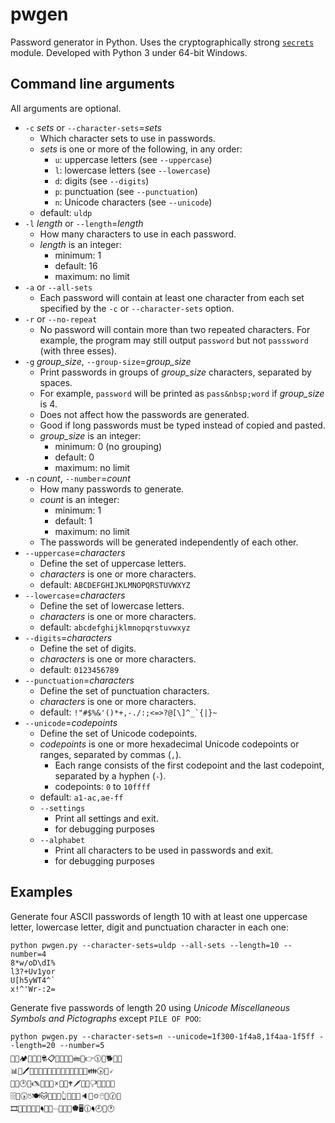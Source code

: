 # pwgen
Password generator in Python.
Uses the cryptographically strong [``secrets``](http://docs.python.org/3/library/secrets.html) module.
Developed with Python 3 under 64-bit Windows.

## Command line arguments

All arguments are optional.

* `-c` *sets* or `--character-sets`=*sets*
  * Which character sets to use in passwords.
  * *sets* is one or more of the following, in any order:
    * `u`: uppercase letters (see `--uppercase`)
    * `l`: lowercase letters (see `--lowercase`)
    * `d`: digits (see `--digits`)
    * `p`: punctuation (see `--punctuation`)
    * `n`: Unicode characters (see `--unicode`)
  * default: `uldp`
* `-l` *length* or `--length`=*length*
  * How many characters to use in each password.
  * *length* is an integer:
    * minimum: 1
    * default: 16
    * maximum: no limit
* `-a` or `--all-sets`
  * Each password will contain at least one character from each set specified by the `-c` or `--character-sets` option.
* `-r` or `--no-repeat`
  * No password will contain more than two repeated characters. For example, the program may still output `password` but not `passsword` (with three esses).
* `-g` *group_size*, `--group-size`=*group_size*
  * Print passwords in groups of *group_size* characters, separated by spaces.
  * For example, `password` will be printed as `pass&nbsp;word` if *group_size* is 4.
  * Does not affect how the passwords are generated.
  * Good if long passwords must be typed instead of copied and pasted.
  * *group_size* is an integer:
    * minimum: 0 (no grouping)
    * default: 0
    * maximum: no limit
* `-n` *count*, `--number`=*count*
  * How many passwords to generate.
  * *count* is an integer:
    * minimum: 1
    * default: 1
    * maximum: no limit
  * The passwords will be generated independently of each other.
* `--uppercase`=*characters*
  * Define the set of uppercase letters.
  * *characters* is one or more characters.
  * default: `ABCDEFGHIJKLMNOPQRSTUVWXYZ`
* `--lowercase`=*characters*
  * Define the set of lowercase letters.
  * *characters* is one or more characters.
  * default: `abcdefghijklmnopqrstuvwxyz`
* `--digits`=*characters*
  * Define the set of digits.
  * *characters* is one or more characters.
  * default: `0123456789`
* `--punctuation`=*characters*
  * Define the set of punctuation characters.
  * *characters* is one or more characters.
  * default: ```!"#$%&'()*+,-./:;<=>?@[\]^_`{|}~```
* `--unicode`=*codepoints*
  * Define the set of Unicode codepoints.
  * *codepoints* is one or more hexadecimal Unicode codepoints or ranges, separated by commas (`,`).
    * Each range consists of the first codepoint and the last codepoint, separated by a hyphen (`-`).
    * codepoints: `0` to `10ffff`
  * default: `a1-ac,ae-ff`
  * `--settings`
    * Print all settings and exit.
    * for debugging purposes
  * `--alphabet`
    * Print all characters to be used in passwords and exit.
    * for debugging purposes

## Examples

Generate four ASCII passwords of length 10 with at least one uppercase letter, lowercase letter, digit and punctuation character in each one:
```
python pwgen.py --character-sets=uldp --all-sets --length=10 --number=4
8*w/oD\dI%
l3?+Uv1yor
U[h5yWT4^`
x!^'Wr-:2=
```

Generate five passwords of length 20 using *Unicode Miscellaneous Symbols and Pictographs* except `PILE OF POO`:
```
python pwgen.py --character-sets=n --unicode=1f300-1f4a8,1f4aa-1f5ff --length=20 --number=5
🐸🌷🏕🏬🌂🌋🕏📋💖🔁🏐🌆🖮🍲👉🕦📅🐕🖖🍨
📊📰🖊🍓🍹👛👒👖🐇💍🔔💃🏅🕺👯🐅👪🕟🔽🗸
👰🔋🕑👖🖎👶🔹📞🗴🎩👰🕈🗡📕🎀🖓🍃🔐💝💴
🗄📌🕠🖔🍽🐱🎏🍒🐏👆🔧🔼👐🔈🐲🌣🖰💎🕜💪
🎞💯🔱🍋💼🌾🖣🌻🐨🖘👯🍐🐺🏶🖥🕧🖣🕘🖖🕐
```
